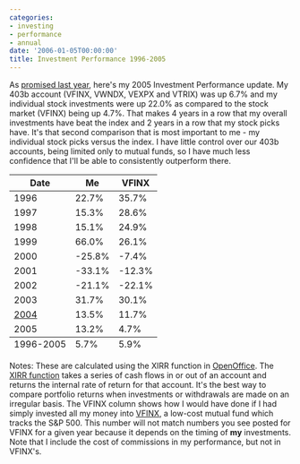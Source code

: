 ```yaml
---
categories:
- investing
- performance
- annual
date: '2006-01-05T00:00:00'
title: Investment Performance 1996-2005
---
```



As [promised last year](/blog/2005/02/04/investment-performance-1996-2004), here's my
2005 Investment Performance update. My 403b account (VFINX, VWNDX,
VEXPX and VTRIX) was up 6.7% and my individual stock investments were
up 22.0% as compared to the stock market (VFINX) being up 4.7%. That
makes 4 years in a row that my overall investments have beat the index
and 2 years in a row that my stock picks have. It's that second
comparison that is most important to me - my individual stock picks
versus the index. I have little control over our 403b accounts, being
limited only to mutual funds, so I have much less confidence that I'll
be able to consistently outperform there.


<table class="spreadsheet"> <thead> <tr> <th>Date</th>  <th>Me</th> <th>VFINX</th> </tr> </thead> <tfoot> <tr> <td>1996-2005</td> <td>  5.7%</td> <td>  5.9%</td> </tr> </tfoot> <tbody> <tr class="odd"> <td>1996</td> <td> 22.7%</td> <td> 35.7%</td> </tr> <tr class="even"> <td>1997</td> <td> 15.3%</td> <td> 28.6%</td> </tr> <tr class="odd"> <td>1998</td> <td> 15.1%</td> <td> 24.9%</td> </tr> <tr class="even"> <td>1999</td> <td> 66.0%</td> <td> 26.1%</td> </tr> <tr class="odd"> <td>2000</td> <td>-25.8%</td> <td> -7.4%</td> </tr> <tr class="even"> <td>2001</td> <td>-33.1%</td> <td>-12.3%</td> </tr> <tr class="odd"> <td>2002</td> <td>-21.1%</td> <td>-22.1%</td> </tr> <tr class="even"> <td>2003</td> <td> 31.7%</td> <td> 30.1%</td> </tr> <tr class="odd"> <td><a href="http://kurup.org/blog/one-entry?entry%5fid=17065">2004</a></td> <td> 13.5%</td> <td> 11.7%</td> </tr> <tr class="even"> <td>2005</td> <td> 13.2%</td> <td>  4.7%</td> </tr> </tbody> </table>

Notes: These are calculated using the XIRR function in
[OpenOffice](http://www.openoffice.org/). The [XIRR function](http://www.gummy-stuff.org/misc-stuff.htm#XIRR) takes a
series of cash flows in or out of an account and returns the internal
rate of return for that account. It's the best way to compare
portfolio returns when investments or withdrawals are made on an
irregular basis. The VFINX column shows how I would have done if I had
simply invested all my money into
[VFINX](http://finance.yahoo.com/q?s=vfinx), a low-cost mutual fund
which tracks the S&amp;P 500. This number will not match numbers you
see posted for VFINX for a given year because it depends on the timing
of **my** investments. Note that I include the cost of commissions in
my performance, but not in VFINX's.
